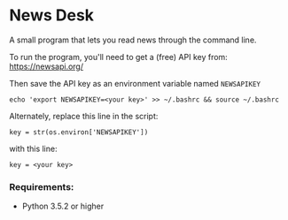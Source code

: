 # News Desk

A small program that lets you read news through the command line.

To run the program, you'll need to get a (free) API key from: https://newsapi.org/

Then save the API key as an environment variable named `NEWSAPIKEY`

`echo 'export NEWSAPIKEY=<your key>' >> ~/.bashrc && source ~/.bashrc`

Alternately, replace this line in the script:

`key = str(os.environ['NEWSAPIKEY'])`

with this line:

`key = <your key>`

### Requirements:

* Python 3.5.2 or higher
